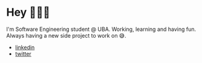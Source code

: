 # Hey 👨🏽‍💻
  I'm Software Engineering student @ UBA. Working, learning and having fun.\
  Always having a new side project to work on 😅.
* [linkedin](https://www.linkedin.com/in/ignaciorodriguezjusto/)
* [twitter](https://twitter.com/nachrj_)
